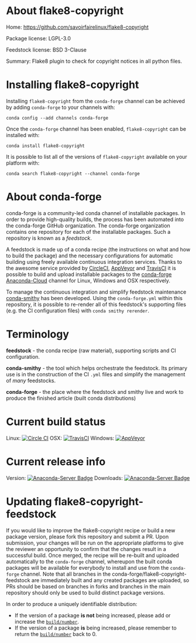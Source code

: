 About flake8-copyright
======================

Home: https://github.com/savoirfairelinux/flake8-copyright

Package license: LGPL-3.0

Feedstock license: BSD 3-Clause

Summary: Flake8 plugin to check for copyright notices in all python files.



Installing flake8-copyright
===========================

Installing `flake8-copyright` from the `conda-forge` channel can be achieved by adding `conda-forge` to your channels with:

```
conda config --add channels conda-forge
```

Once the `conda-forge` channel has been enabled, `flake8-copyright` can be installed with:

```
conda install flake8-copyright
```

It is possible to list all of the versions of `flake8-copyright` available on your platform with:

```
conda search flake8-copyright --channel conda-forge
```


About conda-forge
=================

conda-forge is a community-led conda channel of installable packages.
In order to provide high-quality builds, the process has been automated into the
conda-forge GitHub organization. The conda-forge organization contains one repository
for each of the installable packages. Such a repository is known as a *feedstock*.

A feedstock is made up of a conda recipe (the instructions on what and how to build
the package) and the necessary configurations for automatic building using freely
available continuous integration services. Thanks to the awesome service provided by
[CircleCI](https://circleci.com/), [AppVeyor](http://www.appveyor.com/)
and [TravisCI](https://travis-ci.org/) it is possible to build and upload installable
packages to the [conda-forge](https://anaconda.org/conda-forge)
[Anaconda-Cloud](http://docs.anaconda.org/) channel for Linux, Windows and OSX respectively.

To manage the continuous integration and simplify feedstock maintenance
[conda-smithy](http://github.com/conda-forge/conda-smithy) has been developed.
Using the ``conda-forge.yml`` within this repository, it is possible to re-render all of
this feedstock's supporting files (e.g. the CI configuration files) with ``conda smithy rerender``.


Terminology
===========

**feedstock** - the conda recipe (raw material), supporting scripts and CI configuration.

**conda-smithy** - the tool which helps orchestrate the feedstock.
                   Its primary use is in the construction of the CI ``.yml`` files
                   and simplify the management of *many* feedstocks.

**conda-forge** - the place where the feedstock and smithy live and work to
                  produce the finished article (built conda distributions)

Current build status
====================

Linux: [![Circle CI](https://circleci.com/gh/conda-forge/flake8-copyright-feedstock.svg?style=shield)](https://circleci.com/gh/conda-forge/flake8-copyright-feedstock)
OSX: [![TravisCI](https://travis-ci.org/conda-forge/flake8-copyright-feedstock.svg?branch=master)](https://travis-ci.org/conda-forge/flake8-copyright-feedstock)
Windows: [![AppVeyor](https://ci.appveyor.com/api/projects/status/github/conda-forge/flake8-copyright-feedstock?svg=True)](https://ci.appveyor.com/project/conda-forge/flake8-copyright-feedstock/branch/master)

Current release info
====================
Version: [![Anaconda-Server Badge](https://anaconda.org/conda-forge/flake8-copyright/badges/version.svg)](https://anaconda.org/conda-forge/flake8-copyright)
Downloads: [![Anaconda-Server Badge](https://anaconda.org/conda-forge/flake8-copyright/badges/downloads.svg)](https://anaconda.org/conda-forge/flake8-copyright)


Updating flake8-copyright-feedstock
===================================

If you would like to improve the flake8-copyright recipe or build a new
package version, please fork this repository and submit a PR. Upon submission,
your changes will be run on the appropriate platforms to give the reviewer an
opportunity to confirm that the changes result in a successful build. Once
merged, the recipe will be re-built and uploaded automatically to the
`conda-forge` channel, whereupon the built conda packages will be available for
everybody to install and use from the `conda-forge` channel.
Note that all branches in the conda-forge/flake8-copyright-feedstock are
immediately built and any created packages are uploaded, so PRs should be based
on branches in forks and branches in the main repository should only be used to
build distinct package versions.

In order to produce a uniquely identifiable distribution:
 * If the version of a package **is not** being increased, please add or increase
   the [``build/number``](http://conda.pydata.org/docs/building/meta-yaml.html#build-number-and-string).
 * If the version of a package **is** being increased, please remember to return
   the [``build/number``](http://conda.pydata.org/docs/building/meta-yaml.html#build-number-and-string)
   back to 0.
